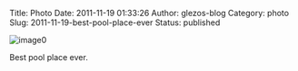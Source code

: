 Title: Photo
Date: 2011-11-19 01:33:26
Author: glezos-blog
Category: photo
Slug: 2011-11-19-best-pool-place-ever
Status: published

![image0](http://41.media.tumblr.com/tumblr_luwijqA9e21qaawg5o1_1280.jpg)

Best pool place ever.
